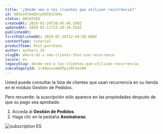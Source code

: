 ```yaml
---
title: '¿Dónde veo a los clientes que utilizan recurréncia?'
id: 6DdiodlAeQkcyUGSOiCUUw
status: ARCHIVED
createdAt: 2019-01-24T20:45:46.109Z
updatedAt: 2020-02-11T15:10:19.558Z
publishedAt: 
firstPublishedAt: 2019-01-24T22:04:58.040Z
contentType: tutorial
productTeam: Post-purchase
author: authors_24
slugEN: where-do-i-see-clients-that-use-recurrence
locale: es
legacySlug: donde-veo-a-los-clientes-que-utilizan-recurrencia
subcategoryId: 1rA9wuuskW3PpjvMrhatAM
---
```


Usted puede consultar la lista de clientes que usan recurrencia en su tienda en el módulo Gestión de Pedidos.

Pero recuerde: la suscripción sólo aparece en las propiedades después de que su pago sea aprobado.

1. Acceda al __Gestión de Pedidos__.
2. Haga clic en la pestaña __Assinaturas__.

![subscription ES](//images.ctfassets.net/alneenqid6w5/2ujHgxMGUwiuWCq4kaKc4C/def14c61a1d2f5ec940db40a6062a540/subscription_ES.png)
